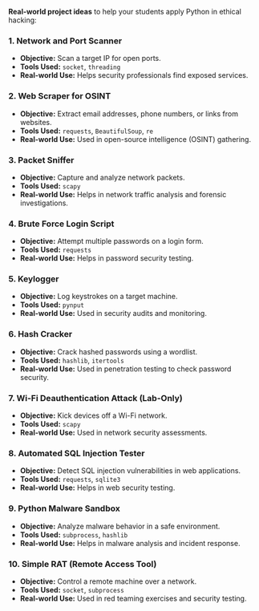 **Real-world project ideas** to help your students apply Python in ethical hacking:

### **1. Network and Port Scanner**
- **Objective:** Scan a target IP for open ports.
- **Tools Used:** `socket`, `threading`
- **Real-world Use:** Helps security professionals find exposed services.

### **2. Web Scraper for OSINT**
- **Objective:** Extract email addresses, phone numbers, or links from websites.
- **Tools Used:** `requests`, `BeautifulSoup`, `re`
- **Real-world Use:** Used in open-source intelligence (OSINT) gathering.

### **3. Packet Sniffer**
- **Objective:** Capture and analyze network packets.
- **Tools Used:** `scapy`
- **Real-world Use:** Helps in network traffic analysis and forensic investigations.

### **4. Brute Force Login Script**
- **Objective:** Attempt multiple passwords on a login form.
- **Tools Used:** `requests`
- **Real-world Use:** Helps in password security testing.

### **5. Keylogger**
- **Objective:** Log keystrokes on a target machine.
- **Tools Used:** `pynput`
- **Real-world Use:** Used in security audits and monitoring.

### **6. Hash Cracker**
- **Objective:** Crack hashed passwords using a wordlist.
- **Tools Used:** `hashlib`, `itertools`
- **Real-world Use:** Used in penetration testing to check password security.

### **7. Wi-Fi Deauthentication Attack (Lab-Only)**
- **Objective:** Kick devices off a Wi-Fi network.
- **Tools Used:** `scapy`
- **Real-world Use:** Used in network security assessments.

### **8. Automated SQL Injection Tester**
- **Objective:** Detect SQL injection vulnerabilities in web applications.
- **Tools Used:** `requests`, `sqlite3`
- **Real-world Use:** Helps in web security testing.

### **9. Python Malware Sandbox**
- **Objective:** Analyze malware behavior in a safe environment.
- **Tools Used:** `subprocess`, `hashlib`
- **Real-world Use:** Helps in malware analysis and incident response.

### **10. Simple RAT (Remote Access Tool)**
- **Objective:** Control a remote machine over a network.
- **Tools Used:** `socket`, `subprocess`
- **Real-world Use:** Used in red teaming exercises and security testing.
